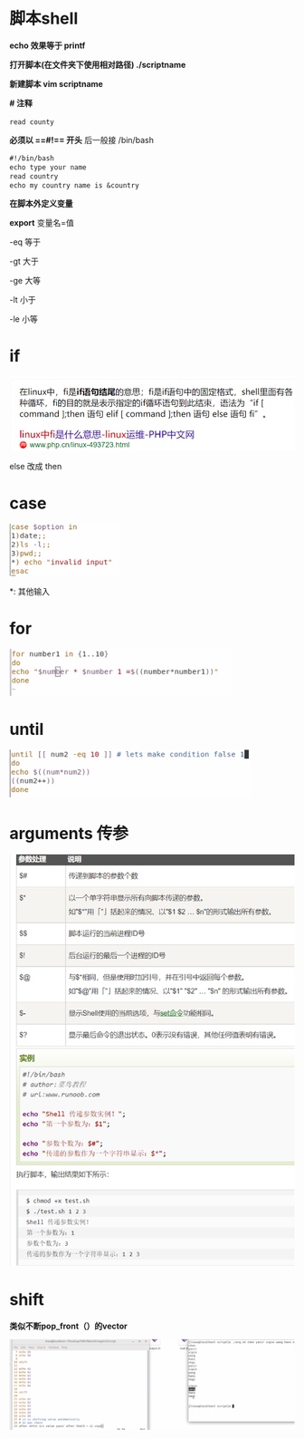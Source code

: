 # 脚本shell

**echo 效果等于 printf**

**打开脚本(在文件夹下使用相对路径) 	./scriptname**

**新建脚本  vim scriptname**

**\#  注释**

`read county`

**必须以 ==#!== 开头**  后一般接 /bin/bash

```shell
#!/bin/bash
echo type your name
read country
echo my country name is &country
```

**在脚本外定义变量**

**export** 变量名=值



-eq 等于

-gt  大于

-ge 大等

-lt   小于

-le  小等

# if

![image-20221205164955217](images/image-20221205164955217.png)

else 改成 then

# case

![image-20221205165941518](images/image-20221205165941518.png)

*: 其他输入

# for

![image-20221205171147199](images/image-20221205171147199.png)

# until

![image-20221205173653300](images/image-20221205173653300.png)

# arguments 传参

![image-20221205180848783](images/image-20221205180848783.png)

# shift

**类似不断pop_front（）的vector**

![image-20221205180656081](images/image-20221205180656081.png)

